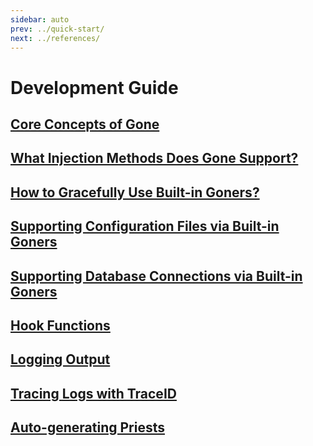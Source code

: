 ```yaml
---
sidebar: auto
prev: ../quick-start/
next: ../references/
---
```


# Development Guide

## [Core Concepts of Gone](./core-concept.md)
## [What Injection Methods Does Gone Support?](./goner-inject.md)
## [How to Gracefully Use Built-in Goners?](./use-inner-goner.md)
## [Supporting Configuration Files via Built-in Goners](./config.md)
## [Supporting Database Connections via Built-in Goners](./xorm.md)
## [Hook Functions](./hooks.md)
## [Logging Output](./logrus.md)
## [Tracing Logs with TraceID](./tracer.md)
## [Auto-generating Priests](./auto-gen-priest.md)